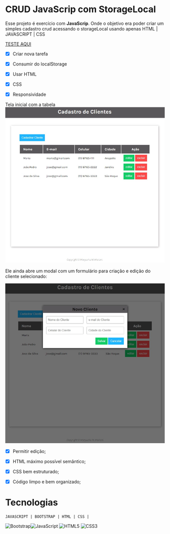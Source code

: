# CRUD JavaScrip com StorageLocal

Esse projeto é exercício com  **JavaScrip**. Onde o objetivo era poder criar um simples cadastro crud acessando o storageLocal usando apenas HTML | JAVASCRIPT | CSS

[TESTE AQUI](https://js-jhwbwz.stackblitz.io)

 - [x] Criar nova tarefa
 - [x] Consumir do localStorage
 - [x] Usar HTML
 - [x] CSS
 - [x] Responsividade


Tela inicial com a tabela
![Tela da BUSCA cep](https://github.com/Maryucha/crudFront_JavaScript/blob/master/img/1.jpg?raw=true)

Ele ainda abre um modal com um formulário para criação e edição do cliente selecionado:


![Modal do formulário para Edição e criação de novo Cliente](https://github.com/Maryucha/crudFront_JavaScript/blob/master/img/2.jpg?raw=true)

 - [x] Permitir edição;
 - [x] HTML máximo possível semântico;
 - [x] CSS bem estruturado;
 - [x] Código limpo e bem organizado;


# Tecnologias

	JAVASCRIPT | BOOTSTRAP | HTML | CSS |
 ![Bootstrap](https://github.com/Maryucha/ProjetoTesteEstagio/blob/master/imagens/Bootstrap_logo.svg.png?raw=true)![JavaScript](https://upload.wikimedia.org/wikipedia/commons/thumb/7/73/Javascript-736400_960_720.png/32px-Javascript-736400_960_720.png) ![HTML5](https://upload.wikimedia.org/wikipedia/commons/thumb/6/61/HTML5_logo_and_wordmark.svg/32px-HTML5_logo_and_wordmark.svg.png) ![CSS3](https://upload.wikimedia.org/wikipedia/commons/thumb/d/d5/CSS3_logo_and_wordmark.svg/16px-CSS3_logo_and_wordmark.svg.png) 

